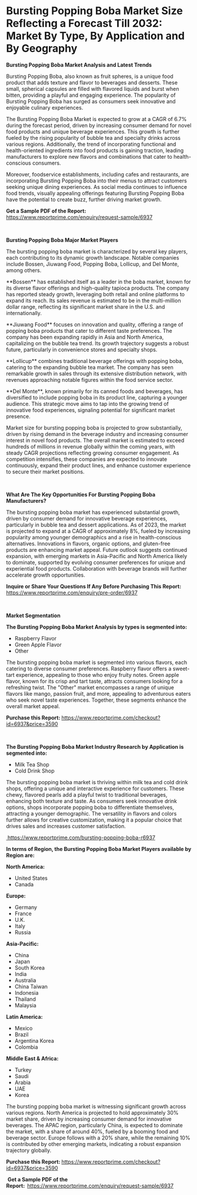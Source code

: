 <p><h1>Bursting Popping Boba Market Size Reflecting a Forecast Till 2032: Market By Type, By Application and By Geography</h1></p><p><strong>Bursting Popping Boba Market Analysis and Latest Trends</strong></p>
<p><p>Bursting Popping Boba, also known as fruit spheres, is a unique food product that adds texture and flavor to beverages and desserts. These small, spherical capsules are filled with flavored liquids and burst when bitten, providing a playful and engaging experience. The popularity of Bursting Popping Boba has surged as consumers seek innovative and enjoyable culinary experiences.</p><p>The Bursting Popping Boba Market is expected to grow at a CAGR of 6.7% during the forecast period, driven by increasing consumer demand for novel food products and unique beverage experiences. This growth is further fueled by the rising popularity of bubble tea and specialty drinks across various regions. Additionally, the trend of incorporating functional and health-oriented ingredients into food products is gaining traction, leading manufacturers to explore new flavors and combinations that cater to health-conscious consumers.</p><p>Moreover, foodservice establishments, including cafes and restaurants, are incorporating Bursting Popping Boba into their menus to attract customers seeking unique dining experiences. As social media continues to influence food trends, visually appealing offerings featuring Bursting Popping Boba have the potential to create buzz, further driving market growth.</p></p>
<p><strong>Get a Sample PDF of the Report:&nbsp;</strong> <a href="https://www.reportprime.com/enquiry/request-sample/6937?utm_campaign=4556&utm_medium=2&utm_source=Github&utm_content=ia&utm_term=17052025&utm_id=bursting-popping-boba">https://www.reportprime.com/enquiry/request-sample/6937</a></p>
<p>&nbsp;</p>
<p><strong>Bursting Popping Boba Major Market Players</strong></p>
<p><p>The bursting popping boba market is characterized by several key players, each contributing to its dynamic growth landscape. Notable companies include Bossen, Jiuwang Food, Popping Boba, Lollicup, and Del Monte, among others.</p><p>**Bossen** has established itself as a leader in the boba market, known for its diverse flavor offerings and high-quality tapioca products. The company has reported steady growth, leveraging both retail and online platforms to expand its reach. Its sales revenue is estimated to be in the multi-million dollar range, reflecting its significant market share in the U.S. and internationally.</p><p>**Jiuwang Food** focuses on innovation and quality, offering a range of popping boba products that cater to different taste preferences. The company has been expanding rapidly in Asia and North America, capitalizing on the bubble tea trend. Its growth trajectory suggests a robust future, particularly in convenience stores and specialty shops.</p><p>**Lollicup** combines traditional beverage offerings with popping boba, catering to the expanding bubble tea market. The company has seen remarkable growth in sales through its extensive distribution network, with revenues approaching notable figures within the food service sector.</p><p>**Del Monte**, known primarily for its canned foods and beverages, has diversified to include popping boba in its product line, capturing a younger audience. This strategic move aims to tap into the growing trend of innovative food experiences, signaling potential for significant market presence.</p><p>Market size for bursting popping boba is projected to grow substantially, driven by rising demand in the beverage industry and increasing consumer interest in novel food products. The overall market is estimated to exceed hundreds of millions in revenue globally within the coming years, with steady CAGR projections reflecting growing consumer engagement. As competition intensifies, these companies are expected to innovate continuously, expand their product lines, and enhance customer experience to secure their market positions.</p></p>
<p>&nbsp;</p>
<p><strong>What Are The Key Opportunities For Bursting Popping Boba Manufacturers?</strong></p>
<p><p>The bursting popping boba market has experienced substantial growth, driven by consumer demand for innovative beverage experiences, particularly in bubble tea and dessert applications. As of 2023, the market is projected to expand at a CAGR of approximately 8%, fueled by increasing popularity among younger demographics and a rise in health-conscious alternatives. Innovations in flavors, organic options, and gluten-free products are enhancing market appeal. Future outlook suggests continued expansion, with emerging markets in Asia-Pacific and North America likely to dominate, supported by evolving consumer preferences for unique and experiential food products. Collaboration with beverage brands will further accelerate growth opportunities.</p></p>
<p><strong>Inquire or Share Your Questions If Any Before Purchasing This Report:</strong> <a href="https://www.reportprime.com/enquiry/pre-order/6937?utm_campaign=4556&utm_medium=2&utm_source=Github&utm_content=ia&utm_term=17052025&utm_id=bursting-popping-boba">https://www.reportprime.com/enquiry/pre-order/6937</a></p>
<p>&nbsp;</p>
<p><strong>Market Segmentation</strong></p>
<p><strong>The Bursting Popping Boba Market Analysis by types is segmented into:</strong></p>
<p><ul><li>Raspberry Flavor</li><li>Green Apple Flavor</li><li>Other</li></ul></p>
<p><p>The bursting popping boba market is segmented into various flavors, each catering to diverse consumer preferences. Raspberry flavor offers a sweet-tart experience, appealing to those who enjoy fruity notes. Green apple flavor, known for its crisp and tart taste, attracts consumers looking for a refreshing twist. The "Other" market encompasses a range of unique flavors like mango, passion fruit, and more, appealing to adventurous eaters who seek novel taste experiences. Together, these segments enhance the overall market appeal.</p></p>
<p><strong>Purchase this Report:&nbsp;</strong><a href="https://www.reportprime.com/checkout?id=6937&price=3590&utm_campaign=4556&utm_medium=2&utm_source=Github&utm_content=ia&utm_term=17052025&utm_id=bursting-popping-boba">https://www.reportprime.com/checkout?id=6937&price=3590</a></p>
<p>&nbsp;</p>
<p><strong>The Bursting Popping Boba Market Industry Research by Application is segmented into:</strong></p>
<p><ul><li>Milk Tea Shop</li><li>Cold Drink Shop</li></ul></p>
<p><p>The bursting popping boba market is thriving within milk tea and cold drink shops, offering a unique and interactive experience for customers. These chewy, flavored pearls add a playful twist to traditional beverages, enhancing both texture and taste. As consumers seek innovative drink options, shops incorporate popping boba to differentiate themselves, attracting a younger demographic. The versatility in flavors and colors further allows for creative customization, making it a popular choice that drives sales and increases customer satisfaction.</p></p>
<p><a href="https://www.reportprime.com/bursting-popping-boba-r6937?utm_campaign=4556&utm_medium=2&utm_source=Github&utm_content=ia&utm_term=17052025&utm_id=bursting-popping-boba">&nbsp;https://www.reportprime.com/bursting-popping-boba-r6937</a></p>
<p><strong>In terms of Region, the Bursting Popping Boba Market Players available by Region are:</strong></p>
<p>
    <p> <strong> North America: </strong>
        <ul>
            <li>United States</li>
            <li>Canada</li>
        </ul>
        </p> 
    <p> <strong> Europe: </strong>
        <ul>
            <li>Germany</li>
            <li>France</li>
            <li>U.K.</li>
            <li>Italy</li>
            <li>Russia</li>
        </ul>
        </p> 
    <p> <strong> Asia-Pacific: </strong>
        <ul>
            <li>China</li>
            <li>Japan</li>
            <li>South Korea</li>
            <li>India</li>
            <li>Australia</li>
            <li>China Taiwan</li>
            <li>Indonesia</li>
            <li>Thailand</li>
            <li>Malaysia</li>
        </ul>
        </p> 
    <p> <strong> Latin America: </strong>
        <ul>
            <li>Mexico</li>
            <li>Brazil</li>
            <li>Argentina Korea</li>
            <li>Colombia</li>
        </ul>
        </p> 
    <p> <strong> Middle East & Africa: </strong>
        <ul>
            <li>Turkey</li>
            <li>Saudi</li>
            <li>Arabia</li>
            <li>UAE</li>
            <li>Korea</li>
        </ul>
    </p>
    </p>
<p><p>The bursting popping boba market is witnessing significant growth across various regions. North America is projected to hold approximately 30% market share, driven by increasing consumer demand for innovative beverages. The APAC region, particularly China, is expected to dominate the market, with a share of around 40%, fueled by a booming food and beverage sector. Europe follows with a 20% share, while the remaining 10% is contributed by other emerging markets, indicating a robust expansion trajectory globally.</p></p>
<p><strong>Purchase this Report: </strong><a href="https://www.reportprime.com/checkout?id=6937&price=3590&utm_campaign=4556&utm_medium=2&utm_source=Github&utm_content=ia&utm_term=17052025&utm_id=bursting-popping-boba">https://www.reportprime.com/checkout?id=6937&price=3590</a></p>
<p>&nbsp;<strong>Get a Sample PDF of the Report:&nbsp;&nbsp;</strong><a href="https://www.reportprime.com/enquiry/request-sample/6937?utm_campaign=4556&utm_medium=2&utm_source=Github&utm_content=ia&utm_term=17052025&utm_id=bursting-popping-boba">https://www.reportprime.com/enquiry/request-sample/6937</a></p>
<p><strong></strong></p>
<p><p></p><p></p><p></p></p>
